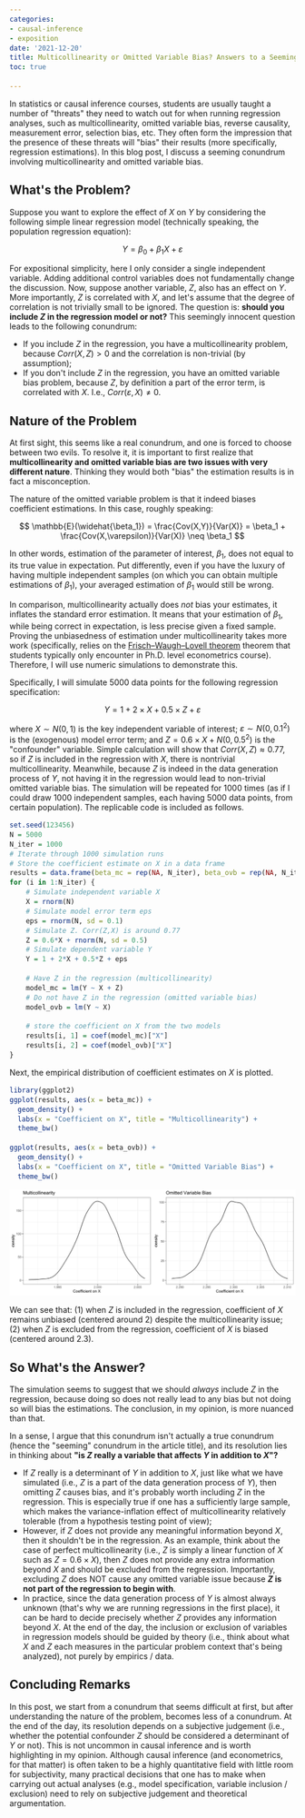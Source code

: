```yaml
---
categories:
- causal-inference
- exposition
date: '2021-12-20'
title: Multicollinearity or Omitted Variable Bias? Answers to a Seeming Conundrum
toc: true

---
```


In statistics or causal inference courses, students are usually taught a number of "threats" they need to watch out for when running regression analyses, such as multicollinearity, omitted variable bias, reverse causality, measurement error, selection bias, etc. They often form the impression that the presence of these threats will "bias" their results (more specifically, regression estimations). In this blog post, I discuss a seeming conundrum involving multicollinearity and omitted variable bias.

## What's the Problem?

Suppose you want to explore the effect of $X$ on $Y$ by considering the following simple linear regression model (technically speaking, the population regression equation):

$$
Y=\beta_0+ \beta_1 X + \varepsilon
$$

For expositional simplicity, here I only consider a single independent variable. Adding additional control variables does not fundamentally change the discussion. Now, suppose another variable, $Z$, also has an effect on $Y$. More importantly, $Z$ is correlated with $X$, and let's assume that the degree of correlation is not trivially small to be ignored. The question is: **should you include $Z$ in the regression model or not?** This seemingly innocent question leads to the following conundrum:

- If you include $Z$ in the regression, you have a multicollinearity problem, because $Corr(X,Z)>0$ and the correlation is non-trivial (by assumption);
- If you don't include $Z$ in the regression, you have an omitted variable bias problem, because $Z$, by definition a part of the error term, is correlated with $X$. I.e., $Corr(\varepsilon,X)\neq 0$.

## Nature of the Problem

At first sight, this seems like a real conundrum, and one is forced to choose between two evils. To resolve it, it is important to first realize that **multicollinearity and omitted variable bias are two issues with very different nature**. Thinking they would both "bias" the estimation results is in fact a misconception.

The nature of the omitted variable problem is that it indeed biases coefficient estimations. In this case, roughly speaking:

$$
\mathbb{E}(\widehat{\beta_1}) = \frac{Cov(X,Y)}{Var(X)} = \beta_1 + \frac{Cov(X,\varepsilon)}{Var(X)} \neq \beta_1
$$

In other words, estimation of the parameter of interest, $\beta_1$, does not equal to its true value in expectation. Put differently, even if you have the luxury of having multiple independent samples (on which you can obtain multiple estimations of $\beta_1$), your averaged estimation of $\beta_1$ would still be wrong. 

In comparison, multicollinearity actually does *not* bias your estimates, it inflates the standard error estimation. It means that your estimation of $\beta_1$, while being correct in expectation, is less precise given a fixed sample. Proving the unbiasedness of estimation under multicollinearity takes more work (specifically, relies on the [Frisch–Waugh–Lovell theorem](https://en.wikipedia.org/wiki/Frisch–Waugh–Lovell_theorem) theorem that students typically only encounter in Ph.D. level econometrics course). Therefore, I will use numeric simulations to demonstrate this.

Specifically, I will simulate 5000 data points for the following regression specification:

$$
Y=1+2 \times X + 0.5 \times Z + \varepsilon
$$

where $X \sim N(0,1)$ is the key independent variable of interest; $\varepsilon \sim N(0,0.1^2)$ is the (exogenous) model error term; and $Z=0.6 \times X+N(0,0.5^2)$ is the "confounder" variable. Simple calculation will show that $Corr(X,Z) \approx 0.77$, so if $Z$ is included in the regression with $X$, there is nontrivial multicollinearity. Meanwhile, because $Z$ is indeed in the data generation process of $Y$, not having it in the regression would lead to non-trivial omitted variable bias. The simulation will be repeated for 1000 times (as if I could draw 1000 independent samples, each having 5000 data points, from certain population). The replicable code is included as follows.

```R
set.seed(123456)
N = 5000
N_iter = 1000
# Iterate through 1000 simulation runs
# Store the coefficient estimate on X in a data frame
results = data.frame(beta_mc = rep(NA, N_iter), beta_ovb = rep(NA, N_iter))
for (i in 1:N_iter) {
    # Simulate independent variable X
    X = rnorm(N)
    # Simulate model error term eps
    eps = rnorm(N, sd = 0.1)
    # Simulate Z. Corr(Z,X) is around 0.77
    Z = 0.6*X + rnorm(N, sd = 0.5)
    # Simulate dependent variable Y
    Y = 1 + 2*X + 0.5*Z + eps

    # Have Z in the regression (multicollinearity)
    model_mc = lm(Y ~ X + Z)
    # Do not have Z in the regression (omitted variable bias)
    model_ovb = lm(Y ~ X)

    # store the coefficient on X from the two models
    results[i, 1] = coef(model_mc)["X"]
    results[i, 2] = coef(model_ovb)["X"]
}
```

Next, the empirical distribution of coefficient estimates on $X$ is plotted. 

```R
library(ggplot2)
ggplot(results, aes(x = beta_mc)) +
  geom_density() + 
  labs(x = "Coefficient on X", title = "Multicollinearity") +
  theme_bw()

ggplot(results, aes(x = beta_ovb)) +
  geom_density() +
  labs(x = "Coefficient on X", title = "Omitted Variable Bias") +
  theme_bw()
```

<img src="Rplot.svg" alt="MC-OVB" />

We can see that: (1) when $Z$ is included in the regression, coefficient of $X$ remains unbiased (centered around 2) despite the multicollinearity issue; (2) when $Z$ is excluded from the regression, coefficient of $X$ is biased (centered around 2.3). 

## So What's the Answer?

The simulation seems to suggest that we should *always* include $Z$ in the regression, because doing so does not really lead to any bias but not doing so will bias the estimations. The conclusion, in my opinion, is more nuanced than that.

In a sense, I argue that this conundrum isn't actually a true conundrum (hence the "seeming" conundrum in the article title), and its resolution lies in thinking about **"is $Z$ really a variable that affects $Y$ in addition to $X$"?**

- If $Z$ really is a determinant of $Y$ in addition to $X$, just like what we have simulated (i.e., $Z$ is a part of the data generation process of $Y$), then omitting $Z$ causes bias, and it's probably worth including $Z$ in the regression. This is especially true if one has a sufficiently large sample, which makes the variance-inflation effect of multicollinearity relatively tolerable (from a hypothesis testing point of view);
- However, if $Z$ does not provide any meaningful information beyond $X$, then it shouldn't be in the regression. As an example, think about the case of perfect multicollinearity (i.e., $Z$ is simply a linear function of $X$ such as $Z = 0.6 \times X$), then $Z$ does not provide any extra information beyond $X$ and should be excluded from the regression. Importantly, excluding $Z$ does NOT cause any omitted variable issue because **$Z$ is not part of the regression to begin with**.
- In practice, since the data generation process of $Y$ is almost always unknown (that's why we are running regressions in the first place), it can be hard to decide precisely whether $Z$ provides any information beyond $X$. At the end of the day, the inclusion or exclusion of variables in regression models should be guided by theory (i.e., think about what $X$ and $Z$ each measures in the particular problem context that's being analyzed), not purely by empirics / data.

## Concluding Remarks

In this post, we start from a conundrum that seems difficult at first, but after understanding the nature of the problem, becomes less of a conundrum. At the end of the day, its resolution depends on a subjective judgement (i.e., whether the potential confounder $Z$ should be considered a determinant of $Y$ or not). This is not uncommon in causal inference and is worth highlighting in my opinion. Although causal inference (and econometrics, for that matter) is often taken to be a highly quantitative field with little room for subjectivity, many practical decisions that one has to make when carrying out actual analyses (e.g., model specification, variable inclusion / exclusion) need to rely on subjective judgement and theoretical argumentation. 
